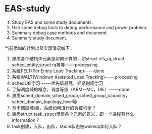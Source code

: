 # EAS-study
1. Study EAS and some study documents.
2. Use some debug tools to debug performance and power problem.
3. Summary debug case methods and document.
4. Summary study document.

当前添加的计划以及实现情况如下：
1. 熟悉各个结构体元素是如何计算的，如struct cfs_rq,struct sched_entity,struct rq等等-----processing
2. 系统PELT(Per Entity Load Tracking)-----done
3. 系统WALT(Windown Assisited Load Tracking)-----processing
4. schedUtil学习 -----优先级最高，抓紧时间学习
5. 了解调度域的概念，调度等级（ARM--MC，DIE）-----done
6. 熟悉sched_domain,sched_group,sched_group_capacity，sched_domain_topology_level等
7. 基于调度域/组，系统如何进行的负载均衡？
8. 熟悉struct task_struct里面各个元素的意义，即一个进程有什么information？
9. task创建，入队，出队，从idle状态被wakeup如何入队？
